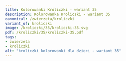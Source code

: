 ```yaml
---
title: Kolorowanki Króliczki - wariant 35
description: Kolorowanka Kroliczki - wariant 35
canonical: /zwierzeta/kroliczki
variant_of: kroliczki
image: /kroliczki/35/kroliczki-35.svg
pdf: /kroliczki/35/kroliczki-35.pdf
tags:
- zwierzeta
- kroliczki
alt: "kroliczki kolorowanki dla dzieci - wariant 35"
---
```

